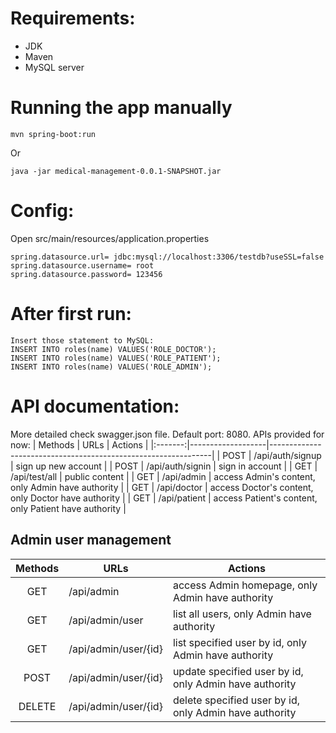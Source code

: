 # Requirements:
- JDK
- Maven
- MySQL server
# Running the app manually
```
mvn spring-boot:run
```
Or
```
java -jar medical-management-0.0.1-SNAPSHOT.jar
```
# Config:
Open src/main/resources/application.properties

```
spring.datasource.url= jdbc:mysql://localhost:3306/testdb?useSSL=false
spring.datasource.username= root
spring.datasource.password= 123456
```
# After first run:
```
Insert those statement to MySQL:
INSERT INTO roles(name) VALUES('ROLE_DOCTOR');
INSERT INTO roles(name) VALUES('ROLE_PATIENT');
INSERT INTO roles(name) VALUES('ROLE_ADMIN');
```

# API documentation:
More detailed check swagger.json file.
Default port: 8080. APIs provided for now:
| Methods | URLs              | Actions                                                       |
|:-------:|-------------------|---------------------------------------------------------------|
| POST    | /api/auth/signup  | sign up new account                                           |
| POST    | /api/auth/signin  | sign in account                                               |
| GET     | /api/test/all     | public content                                                |
| GET     | /api/admin   | access Admin's content, only Admin have authority             |
| GET     | /api/doctor  | access Doctor's content, only Doctor have authority |
| GET     | /api/patient | access Patient's content, only Patient have authority    |

## Admin user management
| Methods | URLs              | Actions                                                       |
|:-------:|-------------------|---------------------------------------------------------------|
| GET     | /api/admin   | access Admin homepage, only Admin have authority             |
| GET     | /api/admin/user  | list all users, only Admin have authority |
| GET     | /api/admin/user/{id} | list specified user by id, only Admin have authority    |
| POST    | /api/admin/user/{id} | update specified user by id, only Admin have authority  |                     
| DELETE  | /api/admin/user/{id} | delete specified user by id, only Admin have authority |                                        

